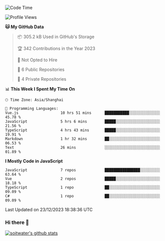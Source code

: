 <!--START_SECTION:waka-->
![Code Time](http://img.shields.io/badge/Code%20Time-2%2C954%20hrs%2028%20mins-blue)

![Profile Views](http://img.shields.io/badge/Profile%20Views-0-blue)

**🐱 My GitHub Data** 

> 📦 305.2 kB Used in GitHub's Storage 
 > 
> 🏆 342 Contributions in the Year 2023
 > 
> 🚫 Not Opted to Hire
 > 
> 📜 6 Public Repositories 
 > 
> 🔑 4 Private Repositories 
 > 
📊 **This Week I Spent My Time On** 

```text
🕑︎ Time Zone: Asia/Shanghai

💬 Programming Languages: 
Vue.js                   10 hrs 51 mins      ███████████░░░░░░░░░░░░░░   45.78 % 
JavaScript               5 hrs 6 mins        █████░░░░░░░░░░░░░░░░░░░░   21.56 % 
TypeScript               4 hrs 43 mins       █████░░░░░░░░░░░░░░░░░░░░   19.91 % 
Markdown                 1 hr 32 mins        ██░░░░░░░░░░░░░░░░░░░░░░░   06.53 % 
Text                     26 mins             ░░░░░░░░░░░░░░░░░░░░░░░░░   01.89 % 
```

**I Mostly Code in JavaScript** 

```text
JavaScript               7 repos             ████████████████░░░░░░░░░   63.64 % 
Vue                      2 repos             █████░░░░░░░░░░░░░░░░░░░░   18.18 % 
TypeScript               1 repo              ██░░░░░░░░░░░░░░░░░░░░░░░   09.09 % 
C#                       1 repo              ██░░░░░░░░░░░░░░░░░░░░░░░   09.09 % 
```




 Last Updated on 23/12/2023 18:38:36 UTC
<!--END_SECTION:waka-->

### Hi there 👋
[![soitwater's github stats](https://github-readme-stats.vercel.app/api?username=soitwater)](https://github.com/soitwater/github-readme-stats)
